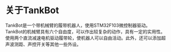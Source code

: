 # 关于TankBot

TankBot是一个带机械臂的履带机器人，使用STM32F103微控制器驱动。TankBot的机械臂具有六个自由度，可以作出较复杂的动作，具有一定的实用性。
使用两个直流减速电机驱动履带轮，使机器人可以自由活动。此外，还可以添加超声波测距、声控开关等其他一些外设。
